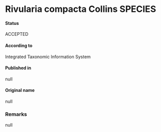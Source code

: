 # Rivularia compacta Collins SPECIES

#### Status
ACCEPTED

#### According to
Integrated Taxonomic Information System

#### Published in
null

#### Original name
null

### Remarks
null